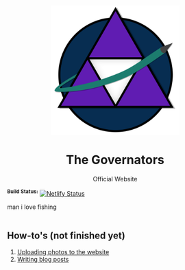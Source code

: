 <div align="center">
  <img width="300" src="https://github.com/Governators3361/website/blob/main/src/assets/images/logo.svg">
  <h1>The Governators</h1>
  <p>Official Website</p>
</div>

<b><sup>Build Status:</sup></b>
[![Netlify Status](https://api.netlify.com/api/v1/badges/dad463e0-d0df-47e9-9038-e83bdfd15eea/deploy-status)](https://app.netlify.com/sites/quique/deploys)

man i love fishing
<br><br>

## How-to's (not finished yet)
1. [Uploading photos to the website](#)
2. [Writing blog posts](#)
